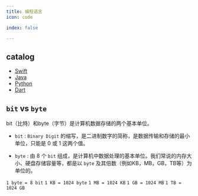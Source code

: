 ```yaml
---
title: 编程语言
icon: code

index: false

---
```


<!-- more -->

## catalog

- [Swift](swift/README.md)
- [Java](java/README.md)
- [Python](python/README.md)
- [Dart](dart/README.md)

## `bit` vs `byte`

bit（比特）和byte（字节）是计算机数据存储的两个基本单位。

- `bit` : `Binary Digit` 的缩写，是二进制数字的简称，是数据传输和存储的最小单位，只能是 0 或 1 这两个值。

- `byte` : 由 8 个 `bit` 组成，是计算机中数据处理的基本单位。我们常说的内存大小、硬盘存储容量等，都是以 `byte` 及其倍数（例如KB，MB，GB，TB等）为单位的。


`1 byte = 8 bit`
`1 KB = 1024 byte`
`1 MB = 1024 KB`
`1 GB = 1024 MB`
`1 TB = 1024 GB`
